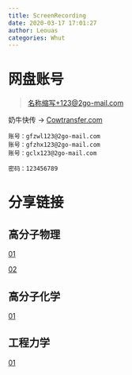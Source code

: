 ```yaml
---
title: ScreenRecording
date: 2020-03-17 17:01:27
author: Leouas
categories: Whut
---
```


# 网盘账号

> 名称缩写+123@2go-mail.com

奶牛快传 → [Cowtransfer.com](https://cowtransfer.com)

```
账号：gfzwl123@2go-mail.com
账号：gfzhx123@2go-mail.com
账号：gclx123@2go-mail.com

密码：123456789
```

# 分享链接

## 高分子物理

[01](https://c-t.work/s/13d098bc62db46)

[02](https://c-t.work/s/d13ca61da9c34e)

## 高分子化学

[01](https://c-t.work/s/37e5bbd8755045)

## 工程力学

[01](https://c-t.work/s/3df7f2db0f2a42)